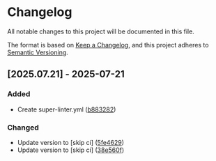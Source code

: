 # Changelog

All notable changes to this project will be documented in this file.

The format is based on [Keep a Changelog](https://keepachangelog.com/en/1.0.0/),
and this project adheres to [Semantic Versioning](https://semver.org/spec/v2.0.0.html).

## [2025.07.21] - 2025-07-21

### Added

* Create super-linter.yml ([b883282](https://github.com/N6REJ/mod_bearslivesearch/commit/b883282))

### Changed

* Update version to  [skip ci] ([5fe4629](https://github.com/N6REJ/mod_bearslivesearch/commit/5fe4629))
* Update version to  [skip ci] ([38e560f](https://github.com/N6REJ/mod_bearslivesearch/commit/38e560f))

